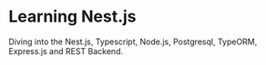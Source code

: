 # Learning Nest.js

Diving into the Nest.js, Typescript, Node.js, Postgresql, TypeORM, Express.js and REST Backend.
